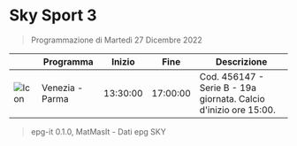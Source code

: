 # Sky Sport 3
> Programmazione di Martedì 27 Dicembre 2022

||Programma|Inizio|Fine|Descrizione|
|---|---|---|---|---|
|![Icon](https://guidatv.sky.it/uuid/b9c770f5-d464-48a7-9753-b873fb575f71/cover?md5ChecksumParam=c6dd3fd607648e16852d3a61c8df9204)|Venezia - Parma|13:30:00|17:00:00|Cod. 456147 - Serie B - 19a giornata. Calcio d&#039;inizio ore 15:00.



 > epg-it 0.1.0, MatMasIt - Dati epg SKY